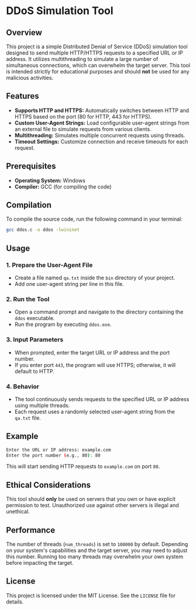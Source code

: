 
# DDoS Simulation Tool

## Overview
This project is a simple Distributed Denial of Service (DDoS) simulation tool designed to send multiple HTTP/HTTPS requests to a specified URL or IP address. It utilizes multithreading to simulate a large number of simultaneous connections, which can overwhelm the target server. This tool is intended strictly for educational purposes and should **not** be used for any malicious activities.

## Features
- **Supports HTTP and HTTPS:** Automatically switches between HTTP and HTTPS based on the port (80 for HTTP, 443 for HTTPS).
- **Custom User-Agent Strings:** Load configurable user-agent strings from an external file to simulate requests from various clients.
- **Multithreading:** Simulates multiple concurrent requests using threads.
- **Timeout Settings:** Customize connection and receive timeouts for each request.

## Prerequisites
- **Operating System:** Windows
- **Compiler:** GCC (for compiling the code)

## Compilation
To compile the source code, run the following command in your terminal:

```bash
gcc ddos.c -o ddos -lwininet
```

## Usage
### 1. Prepare the User-Agent File
- Create a file named `qa.txt` inside the `bin` directory of your project.
- Add one user-agent string per line in this file.

### 2. Run the Tool
- Open a command prompt and navigate to the directory containing the `ddos` executable.
- Run the program by executing `ddos.exe`.

### 3. Input Parameters
- When prompted, enter the target URL or IP address and the port number.
- If you enter port `443`, the program will use HTTPS; otherwise, it will default to HTTP.

### 4. Behavior
- The tool continuously sends requests to the specified URL or IP address using multiple threads.
- Each request uses a randomly selected user-agent string from the `qa.txt` file.

## Example
```bash
Enter the URL or IP address: example.com
Enter the port number (e.g., 80): 80
```
This will start sending HTTP requests to `example.com` on port `80`.

## Ethical Considerations
This tool should **only** be used on servers that you own or have explicit permission to test. Unauthorized use against other servers is illegal and unethical.

## Performance
The number of threads (`num_threads`) is set to `100000` by default. Depending on your system's capabilities and the target server, you may need to adjust this number. Running too many threads may overwhelm your own system before impacting the target.

## License
This project is licensed under the MIT License. See the `LICENSE` file for details.
